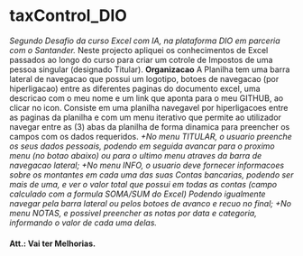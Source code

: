 # taxControl_DIO
*Segundo Desafio da curso Excel com IA, na plataforma DIO em parceria com o Santander.*
Neste projecto apliquei os conhecimentos de Excel passados ao longo do curso para criar um cotrole de Impostos de uma pessoa singular (designado Titular).
**Organizacao**
A Planilha tem uma barra lateral de navegacao que possui um logotipo, botoes de navegacao (por hiperligacao) entre as diferentes paginas do documento excel, uma descricao com o meu nome e um link que aponta para o meu GITHUB, ao clicar no icon.
Consiste em uma planilha navegavel por hiperligacoes entre as paginas da planilha e com um menu iterativo que permite ao utilizador navegar entre as (3) abas da planilha de forma dinamica para preencher os campos com os dados requeridos.
*+No menu TITULAR, o usuario preenche os seus dados pessoais, podendo em seguida avancar para o proximo menu (no botao abaixo) ou para o ultimo menu atraves da barra de navegacao lateral;*
*+No menu INFO, o usuario deve fornecer informacoes sobre os montantes em cada uma das suas Contas bancarias, podendo ser mais de uma, e ver o valor total que possui em todas as contas (campo calculado com a formula SOMA/SUM do Excel) Podendo igualmente navegar pela barra lateral ou pelos botoes de avanco e recuo no final;*
*+No menu NOTAS, e possivel preencher as notas por data e categoria, informando o valor de cada uma delas.*

#### Att.: Vai ter Melhorias.
